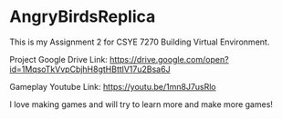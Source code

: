 # AngryBirdsReplica
This is my Assignment 2 for CSYE 7270 Building Virtual Environment.

Project Google Drive Link:
https://drive.google.com/open?id=1MqsoTkVvpCbjhH8gtHBttlV17u2Bsa6J

Gameplay Youtube Link:
https://youtu.be/1mn8J7usRlo

I love making games and will try to learn more and make more games!
